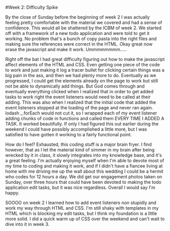 #Week 2: Difficulty Spike

By the close of Sunday before the beginning of week 2 I was actually feeling pretty comfortable with the material we covered and had a sense of confidence. This would all be shattered by the ICBM of week 2. We started off with a framework of a new todo application and were told to get it working. No problem that's a bunch of copy pasta into the right files and making sure the references were correct in the HTML. Okay great now erase the javascript and make it work. Ummmmmmmm.....

Right off the bat I had great difficulty figuring out how to make the javascript affect elements of the HTML and CSS. Even getting one piece of the code to work and just making it log a tracer bullet for clicking certain things was a big pain in the ass, and then we had plenty more to do. Eventually as we progressed, I could get the elements already on the page to work but still not be able to dynamically add things. But God comes through and eventually everything clicked when I realized that in order to get added tasks to work right the event listeners would need to be called at their adding. This was also when I realized that the initial code that added the event listeners stopped at the loading of the page and never ran again. lodash _.forEach would not cut it, so I wrapped each of my event listener adding chunks of code in functions and called them EVERY TIME I ADDED A TASK. It worked beautifully. If only I had figured this out earlier during the weekend I could have possibly accomplished a little more, but I was satisfied to have gotten it working to a fairly functional point.

How do I feel? Exhausted, this coding stuff is a major brain fryer. I find however, that as I let the material kind of simmer in my brain after being wrecked by it in class, it slowly integrates into my knowledge base, and it's a great feeling. I'm actually enjoying myself when I'm able to devote most of my time to coding and making it work, and if I didn't have a fiancee living at home with me driving me up the wall about this wedding I could be a hermit who codes for 12 hours a day. We did get our engagement photos taken on Sunday, over three hours that could have been devoted to making the todo application edit tasks, but it was nice regardless. Overall I would say I'm happy.

SOOOO on week 2 I learned how to add event listeners non stupidly and work my way through HTML and CSS. I'm still shaky with templates in my HTML which is blocking my edit tasks, but I think my foundation is a little more solid. I did a quick warm up of CSS over the weekend and can't wait to dive into it in week 3.
